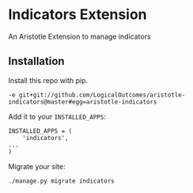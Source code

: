 # Indicators Extension
An Aristotle Extension to manage indicators

## Installation

Install this repo with pip.
```
-e git+git://github.com/LogicalOutcomes/aristotle-indicators@master#egg=aristotle-indicators
```

Add it to your `INSTALLED_APPS`:

```
INSTALLED_APPS = (
    'indicators',
...
)
```

Migrate your site:

```
./manage.py migrate indicators
```
